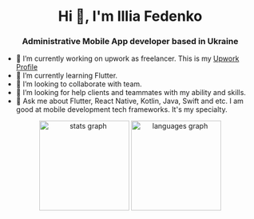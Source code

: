 <h1 align="center">Hi 👋, I'm Illia Fedenko</h1>
<h3 align="center">Administrative Mobile App developer based in Ukraine</h3>

- 🔭 I’m currently working on upwork as freelancer. This is my [Upwork Profile](https://www.upwork.com/freelancers/~01eba6dbc7c163b1e6)
- 🌱 I’m currently learning Flutter.
- 👯 I’m looking to collaborate with team.
- 🤔 I’m looking for help clients and teammates with my ability and skills.
- 💬 Ask me about Flutter, React Native, Kotlin, Java, Swift and etc. I am good at mobile development tech frameworks. It's my specialty.

<div align="center">
  <img src="https://github-readme-stats.vercel.app/api?username=illiafedenko&theme=tokyonight&hide_border=true&include_all_commits=true&count_private=true" height="180" alt="stats graph"  />
  <img src="https://github-readme-stats.vercel.app/api/top-langs/?username=illiafedenko&theme=tokyonight&hide_border=true&include_all_commits=true&count_private=true&layout=compact" height="180" alt="languages graph"  />
</div>

